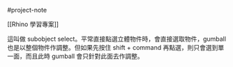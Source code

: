 #project-note 

[[Rhino 學習專案]]

這叫做 subobject select。平常直接點選立體物件時，會直接選取物件，gumball也是以整個物件作調整。但如果先按住 shift + command 再點選，則只會選到單一面，而且此時 gumball 會只針對此面去作調整。

